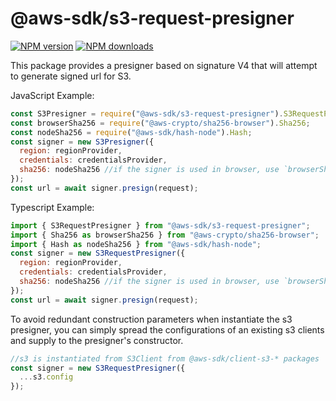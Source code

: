 # @aws-sdk/s3-request-presigner

[![NPM version](https://img.shields.io/npm/v/@aws-sdk/s3-request-presigner/preview.svg)](https://www.npmjs.com/package/@aws-sdk/s3-request-presigner)
[![NPM downloads](https://img.shields.io/npm/dm/@aws-sdk/s3-request-presigner/preview.svg)](https://www.npmjs.com/package/@aws-sdk/s3-request-presigner)

This package provides a presigner based on signature V4 that will attempt to generate signed url for S3.

JavaScript Example:

```javascript
const S3Presigner = require("@aws-sdk/s3-request-presigner").S3RequestPresigner;
const browserSha256 = require("@aws-crypto/sha256-browser").Sha256;
const nodeSha256 = require("@aws-sdk/hash-node").Hash;
const signer = new S3Presigner({
  region: regionProvider,
  credentials: credentialsProvider,
  sha256: nodeSha256 //if the signer is used in browser, use `browserSha256` then
});
const url = await signer.presign(request);
```

Typescript Example:

```javascript
import { S3RequestPresigner } from "@aws-sdk/s3-request-presigner";
import { Sha256 as browserSha256 } from "@aws-crypto/sha256-browser";
import { Hash as nodeSha256 } from "@aws-sdk/hash-node";
const signer = new S3RequestPresigner({
  region: regionProvider,
  credentials: credentialsProvider,
  sha256: nodeSha256 //if the signer is used in browser, use `browserSha256` then
});
const url = await signer.presign(request);
```

To avoid redundant construction parameters when instantiate the s3 presigner,
you can simply spread the configurations of an existing s3 clients and supply to
the presigner's constructor.

```javascript
//s3 is instantiated from S3Client from @aws-sdk/client-s3-* packages
const signer = new S3RequestPresigner({
  ...s3.config
});
```
